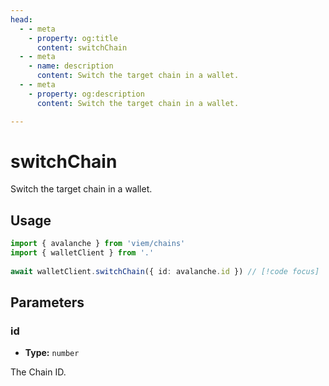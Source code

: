 ```yaml
---
head:
  - - meta
    - property: og:title
      content: switchChain
  - - meta
    - name: description
      content: Switch the target chain in a wallet.
  - - meta
    - property: og:description
      content: Switch the target chain in a wallet.

---
```


# switchChain

Switch the target chain in a wallet.

## Usage

```ts
import { avalanche } from 'viem/chains'
import { walletClient } from '.'
 
await walletClient.switchChain({ id: avalanche.id }) // [!code focus]
```

## Parameters

### id

- **Type:** `number`

The Chain ID.

